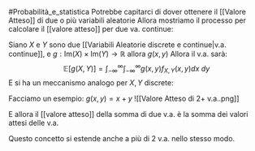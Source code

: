 #Probabilità_e_statistica 
Potrebbe capitarci di dover ottenere il [[Valore Atteso]] di due o più variabili aleatorie 
Allora mostriamo il processo per calcolare il [[valore atteso]] per due va. continue:

Siano $X$ e $Y$ sono due [[Variabili Aleatorie discrete e continue|v.a. continue]], e $g:\mathrm{Im}(X)\times \mathrm{Im}(Y)\to\mathbb{R}$
allora $g(x,y)$
Allora il v.a. sarà:
$$\mathbb{E}[g(X,Y)]=\int^\infty_{-\infty}\int^\infty_{-\infty}g(x,y)f_{X,Y}(x,y)dx\ dy$$
E si ha un meccanismo analogo per $X,Y$ discrete:

Facciamo un esempio:
$g(x,y)=x+y$
![[Valore Atteso di 2+ v.a..png]]

E allora il [[valore atteso]] della somma di due v.a. è la somma dei valori attesi delle v.a.

Questo concetto si estende anche a più di 2 v.a. nello stesso modo. 